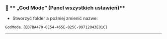 
### 🔹 ** „God Mode” (Panel wszystkich ustawień)**

*  Stworzyć folder a poźniej zmienić nazwe:

  ```
  GodMode.{ED7BA470-8E54-465E-825C-99712043E01C}
  ```
---
